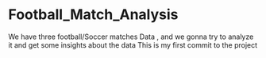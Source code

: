 # Football_Match_Analysis
We have three football/Soccer matches Data , and we gonna try to analyze it and get some insights about the data
This is my first commit to the project
